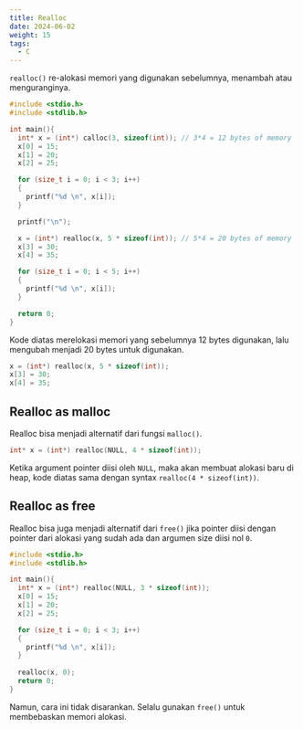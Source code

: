 ```yaml
---
title: Realloc
date: 2024-06-02
weight: 15
tags:
  - C
---
```

`realloc()` re-alokasi memori yang digunakan sebelumnya, menambah atau menguranginya.

```c
#include <stdio.h>
#include <stdlib.h>

int main(){
  int* x = (int*) calloc(3, sizeof(int)); // 3*4 = 12 bytes of memory
  x[0] = 15;
  x[1] = 20;
  x[2] = 25;

  for (size_t i = 0; i < 3; i++)
  {
    printf("%d \n", x[i]);
  }

  printf("\n");

  x = (int*) realloc(x, 5 * sizeof(int)); // 5*4 = 20 bytes of memory
  x[3] = 30;
  x[4] = 35;

  for (size_t i = 0; i < 5; i++)
  {
    printf("%d \n", x[i]);
  }

  return 0;
}
```

Kode diatas merelokasi memori yang sebelumnya 12 bytes digunakan, lalu mengubah menjadi 20 bytes untuk digunakan.

```c
x = (int*) realloc(x, 5 * sizeof(int));
x[3] = 30;
x[4] = 35;
```

## Realloc as malloc

Realloc bisa menjadi alternatif dari fungsi `malloc()`.

```c
int* x = (int*) realloc(NULL, 4 * sizeof(int));
```

Ketika argument pointer diisi oleh `NULL`, maka akan membuat alokasi baru di heap, kode diatas sama dengan syntax `realloc(4 * sizeof(int))`.

## Realloc as free

Realloc bisa juga menjadi alternatif dari `free()` jika pointer diisi dengan pointer dari alokasi yang sudah ada dan argumen size diisi nol `0`.

```c
#include <stdio.h>
#include <stdlib.h>

int main(){
  int* x = (int*) realloc(NULL, 3 * sizeof(int));
  x[0] = 15;
  x[1] = 20;
  x[2] = 25;

  for (size_t i = 0; i < 3; i++)
  {
    printf("%d \n", x[i]);
  }
  
  realloc(x, 0);
  return 0;
}
```

Namun, cara ini tidak disarankan. Selalu gunakan `free()` untuk membebaskan memori alokasi.
